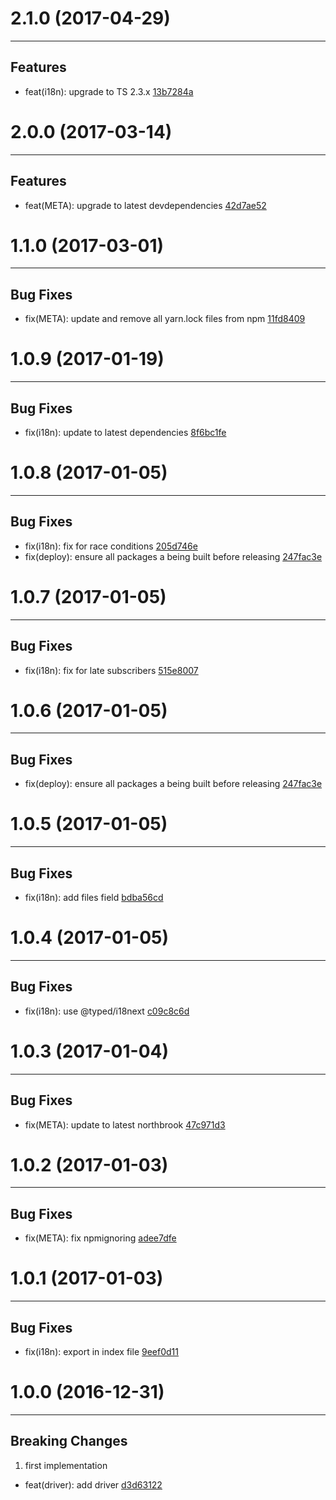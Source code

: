 # 2.1.0 (2017-04-29)
---

## Features

- feat(i18n): upgrade to TS 2.3.x [13b7284a](https://github.com/motorcyclejs/motorcyclejs/commits/13b7284accd18474ab70829fd9790c9b73fdc279)

# 2.0.0 (2017-03-14)
---

## Features

- feat(META): upgrade to latest devdependencies [42d7ae52](https://github.com/motorcyclejs/motorcyclejs/commits/42d7ae5276d8e585748f07532c0ab92c99160eee)

# 1.1.0 (2017-03-01)
---

## Bug Fixes

- fix(META): update and remove all yarn.lock files from npm [11fd8409](https://github.com/motorcyclejs/motorcyclejs/commits/11fd8409244fc85df82d004f3f42f8f78f4b65c2)

# 1.0.9 (2017-01-19)
---

## Bug Fixes

- fix(i18n): update to latest dependencies [8f6bc1fe](https://github.com/motorcyclejs/motorcyclejs/commits/8f6bc1fe7930a78284021f4e0c440cd237f1b14f)

# 1.0.8 (2017-01-05)
---

## Bug Fixes

- fix(i18n): fix for race conditions [205d746e](https://github.com/motorcyclejs/motorcyclejs/commits/205d746ec397e9c90933e20ae0a604d56c43e49d)
- fix(deploy): ensure all packages a being built before releasing [247fac3e](https://github.com/motorcyclejs/motorcyclejs/commits/247fac3ecbc1110343a0c48ee6c9fe1cad0b95d7)

# 1.0.7 (2017-01-05)
---

## Bug Fixes

- fix(i18n): fix for late subscribers [515e8007](https://github.com/motorcyclejs/motorcyclejs/commits/515e80073204d7dad423528f9d892a3ac4a58a08)

# 1.0.6 (2017-01-05)
---

## Bug Fixes

- fix(deploy): ensure all packages a being built before releasing [247fac3e](https://github.com/motorcyclejs/motorcyclejs/commits/247fac3ecbc1110343a0c48ee6c9fe1cad0b95d7)

# 1.0.5 (2017-01-05)
---

## Bug Fixes

- fix(i18n): add files field [bdba56cd](https://github.com/motorcyclejs/motorcyclejs/commits/bdba56cd4a42f06c55637cce8277b9664d665501)

# 1.0.4 (2017-01-05)
---

## Bug Fixes

- fix(i18n): use @typed/i18next [c09c8c6d](https://github.com/motorcyclejs/motorcyclejs/commits/c09c8c6df54bceddea7efe7f56e3683bf793128f)

# 1.0.3 (2017-01-04)
---

## Bug Fixes

- fix(META): update to latest northbrook [47c971d3](https://github.com/motorcyclejs/motorcyclejs/commits/47c971d3312d1df80049b4bcc2b410ccdc48f8f3)

# 1.0.2 (2017-01-03)
---

## Bug Fixes

- fix(META): fix npmignoring [adee7dfe](https://github.com/motorcyclejs/motorcyclejs/commits/adee7dfeaf56820919d290194dd2a575a1b2ff03)

# 1.0.1 (2017-01-03)
---

## Bug Fixes

- fix(i18n): export in index file [9eef0d11](https://github.com/motorcyclejs/motorcyclejs/commits/9eef0d11d7805e5686f0120c4b00543651cdbccb)

# 1.0.0 (2016-12-31)
---

## Breaking Changes

1. first implementation
  - feat(driver): add driver [d3d63122](https://github.com/motorcyclejs/motorcyclejs/commits/d3d631226420cae25458a8c072cc49711e498c4a)


